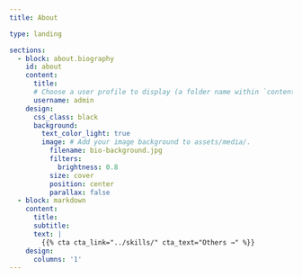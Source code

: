 ```yaml
---
title: About

type: landing

sections:
  - block: about.biography
    id: about
    content:
      title:
      # Choose a user profile to display (a folder name within `content/authors/`)
      username: admin
    design:
      css_class: black
      background: 
        text_color_light: true
        image: # Add your image background to assets/media/.
          filename: bio-background.jpg
          filters:
            brightness: 0.8
          size: cover
          position: center 
          parallax: false
  - block: markdown
    content:
      title:
      subtitle:
      text: |
        {{% cta cta_link="../skills/" cta_text="Others →" %}}
    design:
      columns: '1'
---
```

